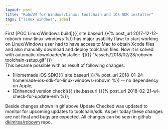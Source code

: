 ```yaml
---
layout: post
title: "RoboVM for Windows/Linux: toolchain and iOS SDK installer"
tags: ["linux windows", idea]
---
```

First [POC Linux/Windows build]({{ site.baseurl }}{% post_url 2017-12-12-robovm-now-linux-windows %}) has major usability flaw: to start working on Linux/Windows user had to have access to Mac to obtain Xcode files and also  manually download and deploy toolchain files. Now it is solved with automatic downloader/installer:
![]({{ "/assets/2018/02/28/robovm-toolchain-setup.gif"}})  
This became possible with as result of following changes:  
<!-- more -->
- [Homemade iOS SDK]({{ site.baseurl }}{% post_url 2018-01-24-homemade-ios-sdk-for-linux-windows-robovm %}) -- no dependency on Apple;
- [Enhanced version check]({{ site.baseurl }}{% post_url 2018-02-21-wl-check-for-update-enh %});

Beside changes shown in gif above Update Checked was updated to monitor for upcoming updates to toolchain/sdk.
As per today these changes are not final and bugs are expected. All changes can be seen in github [dkimitsa/robovm](https://github.com/dkimitsa/robovm/commit/7efb7bbc9814c6e051109ee99ae6f35426989235) repo.
